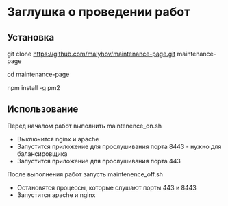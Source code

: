 # Заглушка о проведении работ

## Установка

git clone https://github.com/malyhov/maintenance-page.git maintenance-page

cd maintenance-page

npm install -g pm2

## Использование

Перед началом работ выполнить maintenence_on.sh

- Выключится nginx и apache
- Запустится приложение для прослушивания порта 8443 - нужно для балансировщика
- Запустится приложение для прослушивания порта 443


После выполнения работ запусть maintenence_off.sh

- Остановятся процессы, которые слушают порты 443 и 8443
- Запустится apache и nginx
